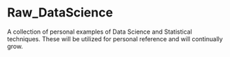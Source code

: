 # Raw_DataScience
A collection of personal examples of Data Science and Statistical techniques. These will be utilized for personal reference and will continually grow.

